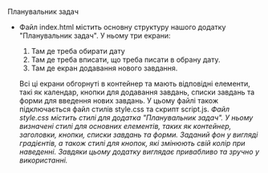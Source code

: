 Планувальник задач
* Файл index.html містить основну структуру нашого додатку "Планувальник задач". У ньому три екрани:
  1. Там де треба обирати дату
  1. Там де треба вписати, що треба писати в обрану дату.
  1. Там де екран додавання нового завдання.
  
  Всі ці екрани обгорнуті в контейнер та мають відповідні елементи, такі як календар, кнопки для додавання завдань, списки завдань та форми для введення нових 
  завдань. У цьому файлі також підключається файл стилів style.css та скрипт script.js.
  *Файл style.css містить стилі для додатка "Планувальник задач". У ньому визначені стилі для основних елементів, таких як контейнер, заголовки, кнопки, списки завдань та форми. Заданий фон у вигляді градієнтів, а також стилі для кнопок, які змінюють свій колір при наведенні. Завдяки цьому додатку виглядає привабливо та зручно у використанні.*
